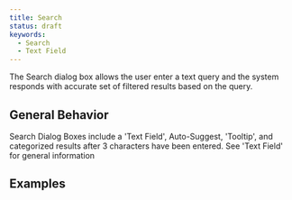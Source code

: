 ```yaml
---
title: Search
status: draft
keywords:
  - Search
  - Text Field
---
```


The Search dialog box allows the user enter a text query and the system responds with accurate set of filtered results based on the query.  

## General Behavior
Search Dialog Boxes include a 'Text Field', Auto-Suggest, 'Tooltip', and categorized results after 3 characters have been entered.
See 'Text Field' for general information

## Examples
